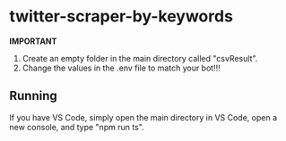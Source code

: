 # twitter-scraper-by-keywords

**IMPORTANT**
1. Create an empty folder in the main directory called "csvResult".
2. Change the values in the .env file to match your bot!!!

## Running
If you have VS Code, simply open the main directory in VS Code, open a new console, and type "npm run ts".
